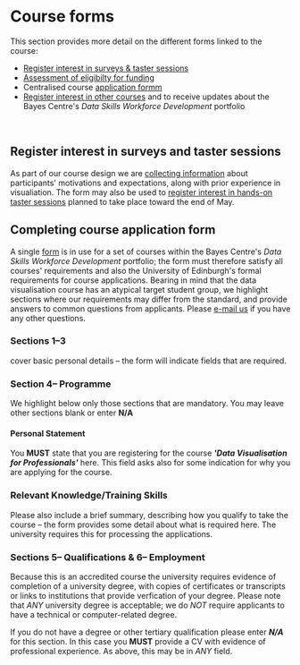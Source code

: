 # Course forms

This section provides more detail on the different forms linked to the course:
  
  * [Register interest in surveys & taster sessions](https://forms.gle/4Z6wTZkoHMsNL5Yu5)
  * [Assessment of eligibilty for funding](https://www.ed.ac.uk/bayes/about-us/our-work/education/workforce-development/eligibility-funding)
  * Centralised course [application formm](https://www.ed.ac.uk/bayes/about-us/our-work/education/workforce-development/how-to-apply)
  * [Register interest in other courses](https://www.ed.ac.uk/bayes/about-us/our-work/education/workforce-development/courses/data-visualisation/register-your-interest) and to receive updates about the Bayes Centre's *Data Skills Workforce Development* portfolio
<p>&nbsp;</p>

## Register interest in surveys and taster sessions

As part of our course design we are [collecting information](https://forms.gle/4Z6wTZkoHMsNL5Yu5) about participants' motivations and expectations, along with prior experience in visualiation. The form may also be used to [register interest in hands-on taster sessions](https://forms.gle/4Z6wTZkoHMsNL5Yu5) planned to take place toward the end of May.


## Completing course application form

A single [form](https://www.ed.ac.uk/bayes/about-us/our-work/education/workforce-development/how-to-apply) is in use for a set of courses within the Bayes Centre's *Data Skills Workforce Development* portfolio; the form must therefore satisfy all courses' requirements and also the University of Edinburgh's formal requirements for course applications. Bearing in mind that the data visualisation course has an atypical target student group, we highlight sections where our requirements may differ from the standard, and provide answers to common questions from applicants. Please [e-mail us](mailto:datavisonline@gmail.com) if you have any other questions. 

### Sections 1&ndash;3 
cover basic personal details &ndash; the form will indicate fields that are required. 

### Section 4&ndash; Programme 

We highlight below only those sections that are mandatory. You may leave other sections blank or enter **N/A** 

#### Personal Statement 

You **MUST** state that you are registering for the course ***'Data Visualisation for Professionals'*** here. This field asks also for some indication for why you are applying for the course. 

### Relevant Knowledge/Training Skills

Please also include a brief summary, describing how you qualify to take the course &ndash; the form provides some detail about what is required here. The university requires this for processing the applications. 


### Sections 5&ndash; Qualifications &amp; 6&ndash; Employment

Because this is an accredited course the university requires evidence of completion of a university degree, with copies of certificates or transcripts or links to institutions that provide verfication of your degree. Please note that *ANY* university degree is acceptable; we do *NOT* require applicants to have a technical or computer-related degree. 

If you do not have a degree or other tertiary qualification please enter ***N/A*** for this section. In this case you **MUST** provide a CV with evidence of professional experience. As above, this may be in *ANY* field. 
